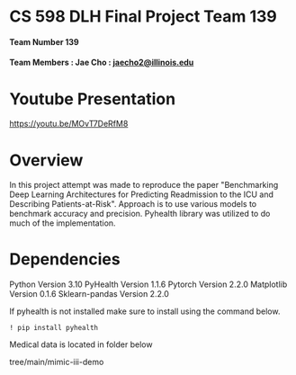 # CS 598 DLH Final Project Team 139
#### Team Number 139
#### Team Members : Jae Cho : jaecho2@illinois.edu


# Youtube Presentation

https://youtu.be/MOvT7DeRfM8

# Overview

In this project attempt was made to reproduce the paper "Benchmarking Deep Learning Architectures for Predicting Readmission to the ICU and Describing Patients-at-Risk".
Approach is to use various models to benchmark accuracy and precision.  Pyhealth library was utilized to do much of the implementation.




# Dependencies

Python Version 3.10
PyHealth Version 1.1.6
Pytorch Version 2.2.0
Matplotlib Version 0.1.6
Sklearn-pandas Version 2.2.0

If pyhealth is not installed make sure to install using the command below.

`! pip install pyhealth`




Medical data is located in folder below

tree/main/mimic-iii-demo

